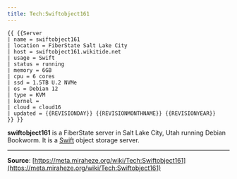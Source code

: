 ```yaml
---
title: Tech:Swiftobject161
---
```


```
{{ {{Server
| name = swiftobject161
| location = FiberState Salt Lake City
| host = swiftobject161.wikitide.net
| usage = Swift
| status = running
| memory = 6GB
| cpu = 6 cores
| ssd = 1.5TB U.2 NVMe
| os = Debian 12
| type = KVM
| kernel =
| cloud = cloud16
| updated = {{REVISIONDAY}} {{REVISIONMONTHNAME}} {{REVISIONYEAR}}
}} }}
```

**swiftobject161** is a FiberState server in Salt Lake City, Utah running Debian Bookworm. It is a [Swift](Tech:Swift.md) object storage server.

----
**Source**: [https://meta.miraheze.org/wiki/Tech:Swiftobject161](https://meta.miraheze.org/wiki/Tech:Swiftobject161)